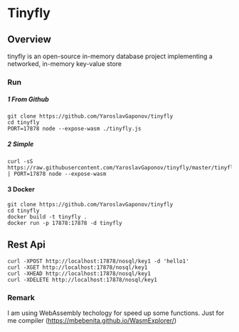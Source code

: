 Tinyfly
========

## Overview
tinyfly is an open-source in-memory database project implementing a networked, in-memory key-value store

### Run

##### 1 From Github
```output
git clone https://github.com/YaroslavGaponov/tinyfly
cd tinyfly
PORT=17878 node --expose-wasm ./tinyfly.js 
```

##### 2 Simple
```output
curl -sS https://raw.githubusercontent.com/YaroslavGaponov/tinyfly/master/tinyfly.js | PORT=17878 node --expose-wasm
```

#### 3 Docker
````output
git clone https://github.com/YaroslavGaponov/tinyfly
cd tinyfly
docker build -t tinyfly .
docker run -p 17878:17878 -d tinyfly
````

## Rest Api

```output
curl -XPOST http://localhost:17878/nosql/key1 -d 'hello1'
curl -XGET http://localhost:17878/nosql/key1
curl -XHEAD http://localhost:17878/nosql/key1
curl -XDELETE http://localhost:17878/nosql/key1
```

### Remark
I am using WebAssembly techology for speed up some functions. Just for me compiler (https://mbebenita.github.io/WasmExplorer/)
